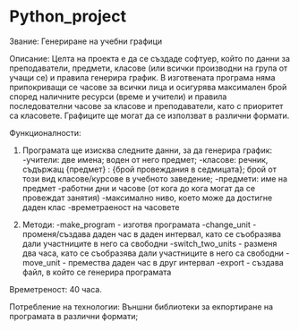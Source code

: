 # Python_project
 
Звание: 
Генериране на учебни графици

Описание: 
Целта на проекта е да се създаде софтуер, който по данни за преподаватели, предмети, 
класове (или всички производни на група от учащи се) и правила генерира график. 
В изготвената програма няма припокриващи се часове за всички лица и осигурява максимален
брой според наличните ресурси (време и учители) и правила последователни 
часове за класове и преподаватели, като с приоритет са класовете. Графиците ще могат да се 
използват в различни формати.

Функционалности:
1. Програмата ще изисква следните данни, за да генерира график:
    -учители: 
        две имена;
        воден от него предмет;
    -класове: 
        речник, съдържащ {предмет} : {брой провеждания в седмицата};
        брой от този вид класове/курсове в учебното заведение; 
    -предмети:
        име на предмет
    -работни дни и часове (от кога до кога могат да се провеждат занятия)
    -максимално ниво, което може да достигне даден клас
    -времетраеност на часовете
    
2. Методи:
    -make_program - изготвя програмата
    -change_unit - променя/създава даден час в даден интервал, като се съобразява дали участниците в него са свободни
    -switch_two_units - разменя два часа, като се съобразява дали участниците в него са свободни
    -move_unit - премества даден час в друг интервал
    -export - създава файл, в който се генерира програмата

Времетреност: 
40 часа. 

Потребление на технологии:
Външни библиотеки за екпортиране на програмата в различни формати;
